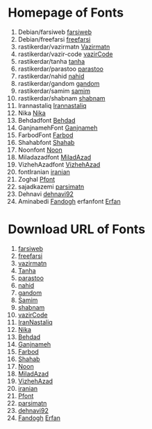 # Homepage of Fonts

1.  Debian/farsiweb [farsiweb](https://packages.debian.org/sid/fonts-farsiweb)
2. Debian/freefarsi [freefarsi](https://packages.debian.org/sid/fonts-freefarsi)
3. rastikerdar/vazirmatn [Vazirmatn](https://github.com/rastikerdar/vazirmatn)
4. rastikerdar/vazir-code [vazirCode](https://github.com/rastikerdar/vazir-code-font)
5. rastikerdar/tanha [tanha](https://github.com/rastikerdar/tanha-font)
6. rastikerdar/parastoo [parastoo](https://github.com/rastikerdar/parastoo-font)
7.  rastikerdar/nahid [nahid](https://github.com/rastikerdar/nahid-font)
8.  rastikerdar/gandom [gandom](https://github.com/rastikerdar/gandom-font)
9.  rastikerdar/samim [samim](https://github.com/rastikerdar/samim-font)
10. rastikerdar/shabnam [shabnam](https://github.com/rastikerdar/shabnam-font)
11.  Irannastaliq [Irannastaliq](https://github.com/font-store/font-IranNastaliq)
12.  Nika [Nika](https://github.com/font-store/NikaFont)
13. Behdadfont [Behdad](https://github.com/font-store/BehdadFont)
14. GanjnamehFont [Ganjnameh](https://github.com/font-store/GanjnamehFont)
15. FarbodFont [Farbod](https://github.com/font-store/FarbodFont)
16. Shahabfont [Shahab](https://github.com/font-store/ShahabFont)
17.  Noonfont [Noon](https://github.com/font-store/NoonFont)
18.  Miladazadfont [MiladAzad](https://github.com/font-store/font-MiladAzad)
19.  VizhehAzadfont [VizhehAzad](https://github.com/font-store/font-VizhehAzad)
20. fontIranian [iranian](https://github.com/font-store/font-Iranian)
21.   Zoghal [Pfont](https://github.com/zoghal/pfont-1)
22.  sajadkazemi [parsimatn](https://github.com/SajadKazemi/parsimatn)
23.  Dehnavi [dehnavi92](https://github.com/dehnavi/dehnavi92)
24.  Aminabedi [Fandogh](https://github.com/aminabedi68/Fandogh)
erfanfont [Erfan](https://github.com/ekm507/erfan-font)

# Download URL of Fonts

1. [farsiweb](http://deb.debian.org/debian/pool/main/f/fonts-farsiweb/fonts-farsiweb_0.4.dfsg.orig.tar.xz)
2. [freefarsi](http://deb.debian.org/debian/pool/main/f/fonts-freefarsi/fonts-freefarsi_1.0.0~beta1.orig.tar.bz2)
3. [vazirmatn](https://github.com/rastikerdar/vazirmatn/releases/download/v33.003/vazirmatn-v33.003.zip)
4. [Tanha](https://github.com/rastikerdar/tanha-font/releases/download/v0.10/tanha-font-v0.10.zip)
5. [parastoo](https://github.com/rastikerdar/parastoo-font/releases/download/v2.0.1/parastoo-font-v2.0.1.zip)
6. [nahid](https://github.com/rastikerdar/nahid-font/releases/download/v0.3.0/nahid-font-v0.3.0.zip)
7.  [gandom](https://github.com/rastikerdar/gandom-font/releases/download/v0.8/gandom-font-v0.8.zip)
8. [Samim](https://github.com/rastikerdar/samim-font/releases/download/v4.0.5/samim-font-v4.0.5.zip)
9. [shabnam](https://github.com/rastikerdar/shabnam-font/releases/download/v5.0.1/shabnam-font-v5.0.1.zip)
10. [vazirCode](https://github.com/rastikerdar/vazir-code-font/releases/download/v1.1.2/vazir-code-font-v1.1.2.zip)
11.  [IranNastaliq](https://github.com/font-store/font-IranNastaliq/releases/download/v1/font-IranNastaliq-1.zip)
12. [Nika](https://github.com/font-store/NikaFont/releases/download/v1.0.0/nika.v1.0.0.zip)
13. [Behdad](https://github.com/font-store/BehdadFont/releases/download/1.0.0/Behdad-1.0.0.zip)
14. [Ganjnameh](https://github.com/font-store/GanjnamehFont/releases/download/v0.0.4/pack.0.0.4.zip)
15. [Farbod](https://github.com/font-store/FarbodFont/releases/download/v3.2.5/Farbod-3.2.5.zip)
16. [Shahab](https://github.com/font-store/ShahabFont/releases/download/v0.0.2/pack.0.0.2.zip)
17.  [Noon](https://github.com/font-store/NoonFont/releases/download/0.9.0/Noon_0-9-0.zip)
18.  [MiladAzad](https://github.com/font-store/font-MiladAzad/archive/59f634e/font-MiladAzad-59f634e.tar.gz)
19.  [VizhehAzad](https://github.com/font-store/font-VizhehAzad/archive/e82a39f/font-VizhehAzad-e82a39f.tar.gz)
20. [iranian](https://github.com/font-store/font-Iranian/archive/dbce4f0/font-iranian-dbce4f0.tar.gz)
21.  [Pfont](https://github.com/zoghal/pfont-1/releases/tag/v0.300)
22.  [parsimatn](https://github.com/SajadKazemi/parsimatn/archive/ab3e192/parsimatn-ab3e192.tar.gz)
23.  [dehnavi92](https://github.com/dehnavi/dehnavi92/archive/b951a3a/dehnavi92-b951a3a.tar.gz)
24.  [Fandogh](https://github.com/aminabedi68/Fandogh/archive/08ff99b/Fandogh-08ff99b.tar.gz)
[Erfan](https://github.com/ekm507/erfan-font/releases/download/v1.0/erfan-font-ttf-v1.0.zip)
